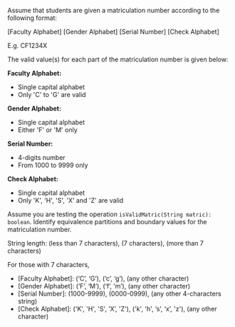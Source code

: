 <panel header="{{ icon_Q_A }} Matric numbers">
<question type="text">

Assume that students are given a matriculation number according to the following format:

[Faculty Alphabet] [Gender Alphabet] [Serial Number] [Check Alphabet]

E.g. CF1234X

The valid value(s) for each part of the matriculation number is given below:

**Faculty Alphabet:**

* Single capital alphabet
* Only 'C' to 'G' are valid

**Gender Alphabet:**

* Single capital alphabet
* Either 'F' or 'M' only

**Serial Number:**

* 4-digits number
* From 1000 to 9999 only

**Check Alphabet:**

* Single capital alphabet
* Only 'K', 'H', 'S', 'X' and 'Z' are valid

Assume you are testing the operation `isValidMatric(String matric): boolean`. Identify equivalence partitions and boundary values for the matriculation number.

<div slot="answer">

String length: (less than 7 characters), (7 characters), (more than 7 characters)

For those with 7 characters,

* [Faculty Alphabet]: (‘C’, ‘G’), (‘c’, ‘g’), (any other character)
* [Gender Alphabet]: (‘F’, ‘M’), (‘f’, ‘m’), (any other character)
* [Serial Number]: (1000-9999), (0000-0999), (any other 4-characters string)
* [Check Alphabet]: ('K', 'H', 'S', ‘X’, 'Z'), ('k', 'h', ’s’, ‘x’, 'z'), (any other character)

</div>
</question>
</panel>
